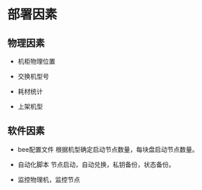 # 部署因素

## 物理因素

* 机柜物理位置

* 交换机型号

* 耗材统计

* 上架机型
  
  
## 软件因素

* bee配置文件
  根据机型确定启动节点数量，每块盘启动节点数量。
  
* 自动化脚本
  节点启动，自动兑换，私钥备份，状态备份。

* 监控物理机，监控节点
